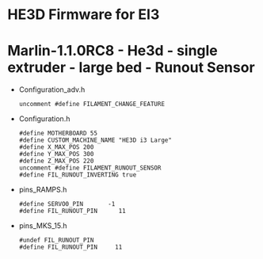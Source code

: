 # HE3D Firmware for EI3

# Marlin-1.1.0RC8 - He3d - single extruder - large bed - Runout Sensor

  - Configuration_adv.h
  
		uncomment #define FILAMENT_CHANGE_FEATURE

  - Configuration.h

		#define MOTHERBOARD 55
		#define CUSTOM_MACHINE_NAME "HE3D i3 Large"
		#define X_MAX_POS 200
		#define Y_MAX_POS 300
		#define Z_MAX_POS 220
		uncomment #define FILAMENT_RUNOUT_SENSOR
		#define FIL_RUNOUT_INVERTING true

  - pins_RAMPS.h
  
		#define SERVO0_PIN       -1
		#define FIL_RUNOUT_PIN      11
		
  - pins_MKS_15.h
  
		#undef FIL_RUNOUT_PIN
		#define FIL_RUNOUT_PIN     11